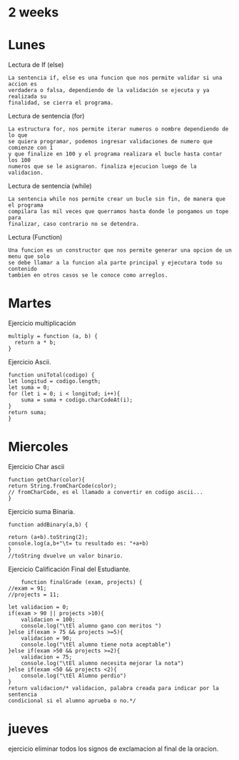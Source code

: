 # 2 weeks
# Lunes

Lectura de If (else)

    La sentencia if, else es una funcion que nos permite validar si una accion es 
    verdadera o falsa, dependiendo de la validación se ejecuta y ya realizada su
    finalidad, se cierra el programa.

Lectura de sentencia (for)

    La estructura for, nos permite iterar numeros o nombre dependiendo de lo que
    se quiera programar, podemos ingresar validaciones de numero que comienze con 1
    y que finalize en 100 y el programa realizara el bucle hasta contar los 100 
    numeros que se le asignaron. finaliza ejecucion luego de la validacion. 

Lectura de sentencia (while)

    La sentencia while nos permite crear un bucle sin fin, de manera que el programa
    compilara las mil veces que querramos hasta donde le pongamos un tope para
    finalizar, caso contrario no se detendra.

Lectura (Function)

    Una funcion es un constructor que nos permite generar una opcion de un menu que solo
    se debe llamar a la funcion ala parte principal y ejecutara todo su contenido 
    tambien en otros casos se le conoce como arreglos.

# Martes

Ejercicio multiplicación

    multiply = function (a, b) {
      return a * b;
    }

Ejercicio Ascii.

    function uniTotal(codigo) {
    let longitud = codigo.length;
    let suma = 0;
    for (let i = 0; i < longitud; i++){
        suma = suma + codigo.charCodeAt(i);
    }
    return suma;
    }

# Miercoles

Ejercicio Char ascii

    function getChar(color){
    return String.fromCharCode(color);
    // fromCharCode, es el llamado a convertir en codigo ascii...
    }

Ejercicio suma Binaria.

    function addBinary(a,b) {

    return (a+b).toString(2);
    console.log(a,b+"\t= tu resultado es: "+a+b)
    }
    //toString dvuelve un valor binario.

Ejercicio Calificación Final del Estudiante.

        function finalGrade (exam, projects) {
    //exam = 91;
    //projects = 11;
    
    let validacion = 0;
    if(exam > 90 || projects >10){
        validacion = 100;
        console.log("\tEl alumno gano con meritos ")
    }else if(exam > 75 && projects >=5){
        validacion = 90;
        console.log("\tEl alumno tiene nota aceptable")
    }else if(exam >50 && projects >=2){
        validacion = 75;
        console.log("\tEl alumno necesita mejorar la nota")
    }else if(exam <50 && projects <2){
        console.log("\tEl Alumno perdio")
    }
    return validacion/* validacion, palabra creada para indicar por la sentencia
    condicional si el alumno aprueba o no.*/

# jueves

ejercicio eliminar todos los signos de exclamacion al final de la oracion.
